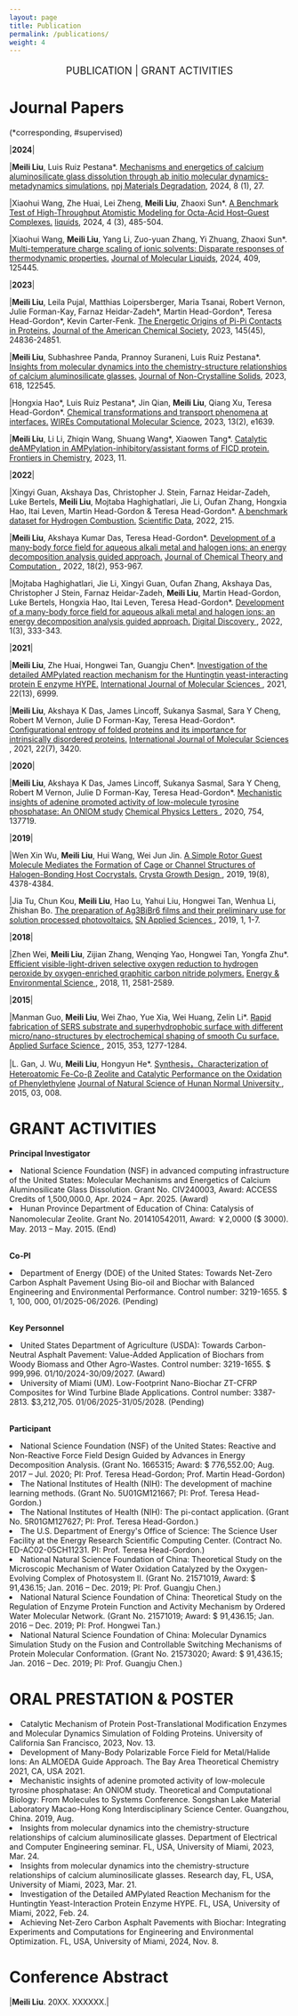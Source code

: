 ```yaml
---
layout: page
title: Publication
permalink: /publications/
weight: 4
---
```


<p align="center" style="font-size: 18px;">
    PUBLICATION | GRANT ACTIVITIES
</p>

# __Journal Papers__
(*corresponding, #supervised)

|**2024**|

|**Meili Liu**, Luis Ruiz Pestana*. [Mechanisms and energetics of calcium aluminosilicate glass dissolution through ab initio molecular dynamics-metadynamics simulations.](https://doi.org/10.1038/s41529-024-00445-x) <u>npj Materials Degradation</u>, 2024, 8 (1), 27.

|Xiaohui Wang, Zhe Huai, Lei Zheng, **Meili Liu**, Zhaoxi Sun*. [A Benchmark Test of High-Throughput Atomistic Modeling for Octa-Acid Host–Guest Complexes.](https://doi.org/10.3390/liquids4030027) <u>liquids</u>, 2024, 4 (3), 485-504.

|Xiaohui Wang, **Meili Liu**, Yang Li, Zuo-yuan Zhang, Yi Zhuang, Zhaoxi Sun*. [Multi-temperature charge scaling of ionic solvents: Disparate responses of thermodynamic properties.](https://doi.org/10.1016/j.molliq.2024.125445) <u>Journal of Molecular Liquids</u>, 2024, 409, 125445.


|**2023**|

|**Meili Liu**, Leila Pujal, Matthias Loipersberger, Maria Tsanai, Robert Vernon, Julie Forman-Kay, Farnaz Heidar-Zadeh*, Martin Head-Gordon*, Teresa Head-Gordon*, Kevin Carter-Fenk. [The Energetic Origins of Pi-Pi Contacts in Proteins.](https://doi.org/10.1021/jacs.3c09198) <u>Journal of the American Chemical Society</u>, 2023, 145(45), 24836-24851.

|**Meili Liu**, Subhashree Panda, Prannoy Suraneni, Luis Ruiz Pestana*. [Insights from molecular dynamics into the chemistry-structure relationships of calcium aluminosilicate glasses.](https://doi.org/10.1016/j.jnoncrysol.2023.122545) <u>Journal of Non-Crystalline Solids</u>, 2023, 618, 122545.

|Hongxia Hao*, Luis Ruiz Pestana*, Jin Qian, **Meili Liu**, Qiang Xu, Teresa Head-Gordon*. [Chemical transformations and transport phenomena at interfaces.]( https://doi.org/10.1002/wcms.1639) <u>WIREs Computational Molecular Science</u>, 2023, 13(2), e1639.

|**Meili Liu**, Li Li, Zhiqin Wang, Shuang Wang*, Xiaowen Tang*. [Catalytic deAMPylation in AMPylation-inhibitory/assistant forms of FICD protein.](https://doi.org/10.1002/wcms.1639) <u> Frontiers in Chemistry</u>, 2023, 11.


|**2022**|

|Xingyi Guan, Akshaya Das, Christopher J. Stein, Farnaz Heidar-Zadeh, Luke Bertels, **Meili Liu**, Mojtaba Haghighatlari, Jie Li, Oufan Zhang, Hongxia Hao, Itai Leven, Martin Head-Gordon & Teresa Head-Gordon*. [A benchmark dataset for Hydrogen Combustion.](https://doi.org/10.1038/s41597-022-01330-5) <u>Scientific Data</u>, 2022, 215.

|**Meili Liu**, Akshaya Kumar Das, Teresa Head-Gordon*. [Development of a many-body force field for aqueous alkali metal and halogen ions: an energy decomposition analysis guided approach.](https://doi.org/10.1038/s41597-022-01330-5) <u> Journal of Chemical Theory and Computation </u>, 2022, 18(2), 953-967.

|Mojtaba Haghighatlari, Jie Li, Xingyi Guan, Oufan Zhang, Akshaya Das, Christopher J Stein, Farnaz Heidar-Zadeh, **Meili Liu**, Martin Head-Gordon, Luke Bertels, Hongxia Hao, Itai Leven, Teresa Head-Gordon*. [Development of a many-body force field for aqueous alkali metal and halogen ions: an energy decomposition analysis guided approach.](https://doi.org/10.1039/D2DD00008C) <u> Digital Discovery </u>, 2022, 1(3), 333-343.

|**2021**|

|**Meili Liu**, Zhe Huai, Hongwei Tan, Guangju Chen*. [Investigation of the detailed AMPylated reaction mechanism for the Huntingtin yeast-interacting protein E enzyme HYPE.](https://doi.org/10.3390/ijms22136999) <u> International Journal of Molecular Sciences </u>, 2021, 22(13), 6999.

|**Meili Liu**, Akshaya K Das, James Lincoff, Sukanya Sasmal, Sara Y Cheng, Robert M Vernon, Julie D Forman-Kay, Teresa Head-Gordon*. [Configurational entropy of folded proteins and its importance for intrinsically disordered proteins.](https://doi.org/10.3390/ijms22073420) <u> International Journal of Molecular Sciences </u>, 2021, 22(7), 3420.

|**2020**|

|**Meili Liu**, Akshaya K Das, James Lincoff, Sukanya Sasmal, Sara Y Cheng, Robert M Vernon, Julie D Forman-Kay, Teresa Head-Gordon*. [Mechanistic insights of adenine promoted activity of low-molecule tyrosine phosphatase: An ONIOM study](https://doi.org/10.1016/j.cplett.2020.137719) <u> Chemical Physics Letters </u>, 2020, 754, 137719.

|**2019**|

|Wen Xin Wu, **Meili Liu**, Hui Wang, Wei Jun Jin. [A Simple Rotor Guest Molecule Mediates the Formation of Cage or Channel Structures of Halogen-Bonding Host Cocrystals.](https://doi.org/10.1021/acs.cgd.9b00149) <u> Crysta Growth Design </u>, 2019, 19(8), 4378-4384.

|Jia Tu, Chun Kou, **Meili Liu**, Hao Lu, Yahui Liu, Hongwei Tan, Wenhua Li, Zhishan Bo. [The preparation of Ag3BiBr6 films and their preliminary use for solution processed photovoltaics.](https://doi.org/10.1007/s42452-019-0633-y) <u> SN Applied Sciences </u>, 2019, 1, 1-7.

|**2018**|

|Zhen Wei, **Meili Liu**, Zijian Zhang, Wenqing Yao, Hongwei Tan, Yongfa Zhu*. [Efficient visible-light-driven selective oxygen reduction to hydrogen peroxide by oxygen-enriched graphitic carbon nitride polymers.](https://doi.org/10.1039/C8EE01316K) <u> Energy & Environmental Science </u>, 2018, 11, 2581-2589.


|**2015**|

|Manman Guo, **Meili Liu**, Wei Zhao, Yue Xia, Wei Huang, Zelin Li*. [Rapid fabrication of SERS substrate and superhydrophobic surface with different micro/nano-structures by electrochemical shaping of smooth Cu surface.](https://doi.org/10.1016/j.apsusc.2015.06.162) <u> Applied Surface Science </u>, 2015, 353, 1277-1284.

|L. Gan, J. Wu, **Meili Liu**, Hongyun He*. [Synthesis，Characterization of Heteroatomic Fe-Co-β Zeolite and Catalytic Performance on the Oxidation of Phenylethylene](https://www.researchgate.net/publication/357874982_SynthesisCharacterization_of_Heteroatomic_Fe-Co-b_Zeolite_and_Catalytic_Performance_on_the_Oxidation_of_Phenylethylene#fullTextFileContent) <u> Journal of Natural Science of Hunan Normal University </u>, 2015, 03, 008.

# __GRANT ACTIVITIES__

**Principal Investigator**
<li>National Science Foundation (NSF) in advanced computing infrastructure of the United States: Molecular Mechanisms and Energetics of Calcium Aluminosilicate Glass Dissolution. Grant No. CIV240003, Award: ACCESS Credits of 1,500,000.0, Apr. 2024 – Apr. 2025. (Award)</li>
<li>Hunan Province Department of Education of China: Catalysis of Nanomolecular Zeolite. Grant No. 201410542011, Award: ￥2,0000 ($ 3000). May. 2013 – May. 2015. (End)</li>

<br> <!-- 强制换行 -->
**Co-PI**
<li>Department of Energy (DOE) of the United States: Towards Net-Zero Carbon Asphalt Pavement Using Bio-oil and Biochar with Balanced Engineering and Environmental Performance. Control number: 3219-1655. $ 1, 100, 000, 01/2025-06/2026. (Pending)</li>

<br> <!-- 强制换行 -->
**Key Personnel**
<li>United States Department of Agriculture (USDA): Towards Carbon-Neutral Asphalt Pavement: Value-Added Application of Biochars from Woody Biomass and Other Agro-Wastes. Control number: 3219-1655. $ 999,996. 01/10/2024-30/09/2027. (Award)</li>
<li>University of Miami (UM). Low-Footprint Nano-Biochar ZT-CFRP Composites for Wind Turbine Blade Applications. Control number: 3387-2813. $3,212,705. 01/06/2025-31/05/2028. (Pending)
</li>

<br> <!-- 强制换行 -->
**Participant**
<li>National Science Foundation (NSF) of the United States: Reactive and Non-Reactive Force Field Design Guided by Advances in Energy Decomposition Analysis. (Grant No. 1665315; Award: $ 776,552.00; Aug. 2017 – Jul. 2020; PI: Prof. Teresa Head-Gordon; Prof. Martin Head-Gordon)</li>
<li>The National Institutes of Health (NIH): The development of machine learning methods. (Grant No. 5U01GM121667; PI: Prof. Teresa Head-Gordon.)</li>
<li>The National Institutes of Health (NIH): The pi-contact application. (Grant No. 5R01GM127627; PI: Prof. Teresa Head-Gordon.)</li>
<li>The U.S. Department of Energy's Office of Science: The Science User Facility at the Energy Research Scientific Computing Center. (Contract No. ED-AC02-05CH11231. PI: Prof. Teresa Head-Gordon.)</li>
<li>National Natural Science Foundation of China: Theoretical Study on the Microscopic Mechanism of Water Oxidation Catalyzed by the Oxygen-Evolving Complex of Photosystem II. (Grant No. 21571019, Award: $ 91,436.15; Jan. 2016 – Dec. 2019; PI: Prof. Guangju Chen.)</li>
<li>National Natural Science Foundation of China: Theoretical Study on the Regulation of Enzyme Protein Function and Activity Mechanism by Ordered Water Molecular Network. (Grant No. 21571019; Award: $ 91,436.15; Jan. 2016 – Dec. 2019; PI: Prof. Hongwei Tan.)</li>
<li>National Natural Science Foundation of China: Molecular Dynamics Simulation Study on the Fusion and Controllable Switching Mechanisms of Protein Molecular Conformation. (Grant No. 21573020; Award: $ 91,436.15; Jan. 2016 – Dec. 2019; PI: Prof. Guangju Chen.)</li>


# __ORAL PRESTATION & POSTER__
<li>Catalytic Mechanism of Protein Post-Translational Modification Enzymes and Molecular Dynamics Simulation of Folding Proteins. University of California San Francisco, 2023, Nov. 13.</li>
<li>Development of Many-Body Polarizable Force Field for Metal/Halide Ions: An ALMOEDA Guide Approach. The Bay Area Theoretical Chemistry 2021, CA, USA 2021.</li>
<li>Mechanistic insights of adenine promoted activity of low-molecule tyrosine phosphatase: An ONIOM study. Theoretical and Computational Biology: From Molecules to Systems Conference. Songshan Lake Material Laboratory Macao-Hong Kong Interdisciplinary Science Center. Guangzhou, China. 2019, Aug.</li>
<li>Insights from molecular dynamics into the chemistry-structure relationships of calcium aluminosilicate glasses. Department of Electrical and Computer Engineering seminar. FL, USA, University of Miami, 2023, Mar. 24.</li>
<li>Insights from molecular dynamics into the chemistry-structure relationships of calcium aluminosilicate glasses. Research day, FL, USA, University of Miami, 2023, Mar. 21.</li>
<li>Investigation of the Detailed AMPylated Reaction Mechanism for the Huntingtin Yeast-Interaction Protein Enzyme HYPE. FL, USA, University of Miami, 2022, Feb. 24.</li>
<li>Achieving Net-Zero Carbon Asphalt Pavements with Biochar: Integrating Experiments and Computations for Engineering and Environmental Optimization. FL, USA, University of Miami, 2024, Nov. 8.</li>

# __Conference Abstract__

|**Meili Liu**. 20XX. XXXXXX.|

